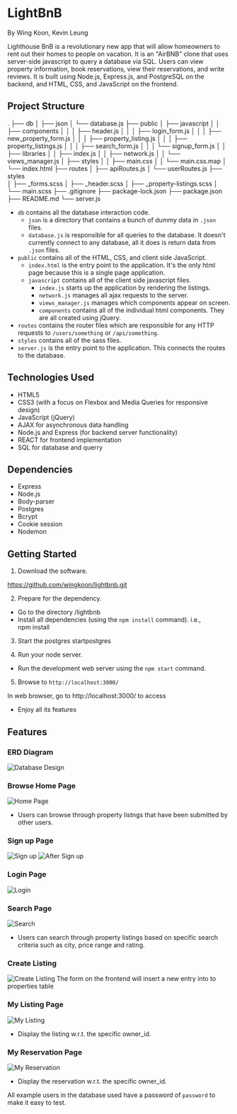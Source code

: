 # LightBnB
By Wing Koon, Kevin Leung

Lighthouse BnB is a revolutionary new app that will allow homeowners to rent out their homes to people on vacation. It is an "AirBNB" clone that uses server-side javascript to query a database via SQL. Users can view property information, book reservations, view their reservations, and write reviews. It is built using Node.js, Express.js, and PostgreSQL on the backend, and HTML, CSS, and JavaScript on the frontend.

## Project Structure

.
├── db
│   ├── json
│   └── database.js
├── public
│   ├── javascript
│   │   ├── components 
│   │   │   ├── header.js
│   │   │   ├── login_form.js
│   │   │   ├── new_property_form.js
│   │   │   ├── property_listing.js
│   │   │   ├── property_listings.js
│   │   │   ├── search_form.js
│   │   │   └── signup_form.js
│   │   ├── libraries
│   │   ├── index.js
│   │   ├── network.js
│   │   └── views_manager.js
│   ├── styles
│   │   ├── main.css
│   │   └── main.css.map
│   └── index.html
├── routes
│   ├── apiRoutes.js
│   └── userRoutes.js
├── styles  
│   ├── _forms.scss
│   ├── _header.scss
│   ├── _property-listings.scss
│   └── main.scss
├── .gitignore
├── package-lock.json
├── package.json
├── README.md
└── server.js


* `db` contains all the database interaction code.
  * `json` is a directory that contains a bunch of dummy data in `.json` files.
  * `database.js` is responsible for all queries to the database. It doesn't currently connect to any database, all it does is return data from `.json` files.
* `public` contains all of the HTML, CSS, and client side JavaScript. 
  * `index.html` is the entry point to the application. It's the only html page because this is a single page application.
  * `javascript` contains all of the client side javascript files.
    * `index.js` starts up the application by rendering the listings.
    * `network.js` manages all ajax requests to the server.
    * `views_manager.js` manages which components appear on screen.
    * `components` contains all of the individual html components. They are all created using jQuery.
* `routes` contains the router files which are responsible for any HTTP requests to `/users/something` or `/api/something`. 
* `styles` contains all of the sass files. 
* `server.js` is the entry point to the application. This connects the routes to the database.


## Technologies Used
- HTML5
- CSS3 (with a focus on Flexbox and Media Queries for responsive design)
- JavaScript (jQuery)
- AJAX for asynchronous data handling
- Node.js and Express (for backend server functionality)
- REACT for frontend implementation
- SQL for database and querry

## Dependencies

- Express
- Node.js
- Body-parser
- Postgres
- Bcrypt
- Cookie session
- Nodemon

## Getting Started

1. Download the software.

https://github.com/wingkoon/lightbnb.git

2. Prepare for the dependency.

- Go to the directory /lightbnb
- Install all dependencies (using the `npm install` command).
i.e.,       
    npm install

3. Start the postgres
    startpostgres

4. Run your node server.

- Run the development web server using the `npm start` command.

5. Browse to `http://localhost:3000/`

 In web browser, go to http://localhost:3000/ to access 

- Enjoy all its features

## Features

### ERD Diagram

![Database Design](./LightBnB_WebApp-master/public/image/lightbnbERD.png)

### Browse Home Page
![Home Page](./LightBnB_WebApp-master/public/image/homepage.jpg)
- Users can browse through property listngs that have been submitted by other users.

### Sign up Page
![Sign up](./LightBnB_WebApp-master/public/image/signup.jpg)
![After Sign up](./LightBnB_WebApp-master/public/image/afterSignUp.jpg)

### Login Page
![Login](./LightBnB_WebApp-master/public/image/login.jpg)

### Search Page
![Search](./LightBnB_WebApp-master/public/image/search.jpg)
- Users can search through property listings based on specific search criteria such as city, price range and rating.

### Create Listing
![Create Listing](./LightBnB_WebApp-master/public/image/createListing.jpg)
The form on the frontend will insert a new entry into to properties table

### My Listing Page
![My Listing](./LightBnB_WebApp-master/public/image/myListing.jpg)
- Display the listing w.r.t. the specific owner_id.

### My Reservation Page
![My Reservation](./LightBnB_WebApp-master/public/image/myReservation.jpg)
- Display the reservation w.r.t. the specific owner_id.

All example users in the database used have a password of `password` to make it easy to test.
